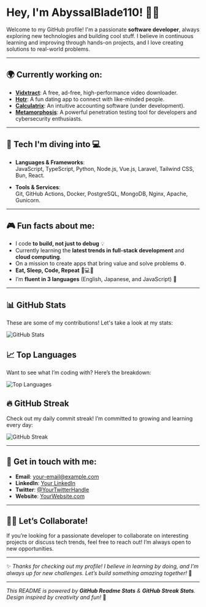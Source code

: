 # Hey, I'm **AbyssalBlade110**! 👋🌟

Welcome to my GitHub profile! I'm a passionate **software developer**, always exploring new technologies and building cool stuff. I believe in continuous learning and improving through hands-on projects, and I love creating solutions to real-world problems.

---

## 🌍 **Currently working on:**
- **[Vidxtract](#)**: A free, ad-free, high-performance video downloader.
- **[Hotr](#)**: A fun dating app to connect with like-minded people.
- **[Calculatrix](#)**: An intuitive accounting software (under development).
- **[Metamorphosis](#)**: A powerful penetration testing tool for developers and cybersecurity enthusiasts.

---

## 🧠 **Tech I'm diving into** 💻

- **Languages & Frameworks**:  
  JavaScript, TypeScript, Python, Node.js, Vue.js, Laravel, Tailwind CSS, Bun, React.

- **Tools & Services**:  
  Git, GitHub Actions, Docker, PostgreSQL, MongoDB, Nginx, Apache, Gunicorn.

---

## 🎮 **Fun facts about me:**

- I code **to build, not just to debug** 💡
- Currently learning the **latest trends in full-stack development** and **cloud computing**.
- On a mission to create apps that bring value and solve problems ⚙️.
- **Eat, Sleep, Code, Repeat** 🍕💻🔁
- I’m **fluent in 3 languages** (English, Japanese, and JavaScript) 🤖

---

## 📊 **GitHub Stats**  
These are some of my contributions! Let's take a look at my stats:

![GitHub Stats](https://github-readme-stats.vercel.app/api?username=abyssalblade110&show_icons=true&count_private=true&theme=radical)

## 📈 **Top Languages**

Want to see what I’m coding with? Here’s the breakdown:

![Top Languages](https://github-readme-stats.vercel.app/api/top-langs/?username=abyssalblade110&layout=compact&theme=radical)

## 🔥 **GitHub Streak**  
Check out my daily commit streak! I’m committed to growing and learning every day:

![GitHub Streak](https://github-readme-streak-stats.herokuapp.com/?user=abyssalblade110&theme=radical)

---

## 💬 **Get in touch with me:**
- **Email**: [your-email@example.com](mailto:your-email@example.com)
- **LinkedIn**: [Your LinkedIn](https://www.linkedin.com/in/yourprofile)
- **Twitter**: [@YourTwitterHandle](https://twitter.com/yourtwitterhandle)
- **Website**: [YourWebsite.com](https://yourwebsite.com)

---

## 👨‍💻 **Let’s Collaborate!**
If you’re looking for a passionate developer to collaborate on interesting projects or discuss tech trends, feel free to reach out! I’m always open to new opportunities.

---

✨ _Thanks for checking out my profile! I believe in learning by doing, and I’m always up for new challenges. Let’s build something amazing together!_ 🌟

---
_This README is powered by **GitHub Readme Stats** & **GitHub Streak Stats**._  
_Design inspired by creativity and fun!_ 🎨
